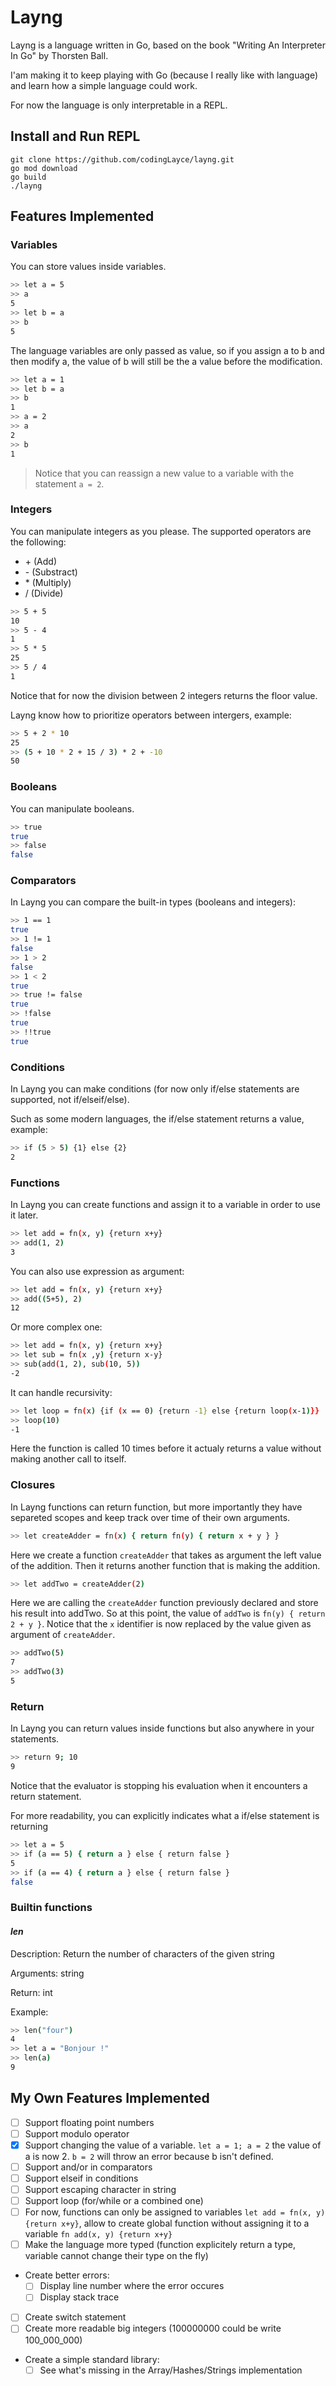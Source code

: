 # Layng

Layng is a language written in Go, based on the book "Writing An Interpreter In Go" by Thorsten Ball.

I'am making it to keep playing with Go (because I really like with language) and learn how a simple language could work.

For now the language is only interpretable in a REPL.

## Install and Run REPL
```
git clone https://github.com/codingLayce/layng.git
go mod download
go build
./layng
```

## Features Implemented

### Variables
You can store values inside variables.
```bash
>> let a = 5
>> a
5
>> let b = a
>> b
5
```
The language variables are only passed as value, so if you assign a to b and then modify a, the value of b will still be the a value before the modification.
```bash
>> let a = 1
>> let b = a
>> b
1
>> a = 2
>> a
2
>> b
1
```
> Notice that you can reassign a new value to a variable with the statement `a = 2`.


### Integers
You can manipulate integers as you please. The supported operators are the following:
- \+ (Add)
- \- (Substract)
- \* (Multiply)
- / (Divide)

```bash
>> 5 + 5
10
>> 5 - 4
1
>> 5 * 5
25
>> 5 / 4
1
```
Notice that for now the division between 2 integers returns the floor value.

Layng know how to prioritize operators between intergers, example:
```bash
>> 5 + 2 * 10
25
>> (5 + 10 * 2 + 15 / 3) * 2 + -10
50
```

### Booleans
You can manipulate booleans.

```bash
>> true
true
>> false
false
```

### Comparators
In Layng you can compare the built-in types (booleans and integers):

```bash
>> 1 == 1
true
>> 1 != 1
false
>> 1 > 2
false
>> 1 < 2
true
>> true != false
true
>> !false
true
>> !!true
true
```

### Conditions
In Layng you can make conditions (for now only if/else statements are supported, not if/elseif/else).

Such as some modern languages, the if/else statement returns a value, example:
```bash
>> if (5 > 5) {1} else {2}
2
```

### Functions
In Layng you can create functions and assign it to a variable in order to use it later.
```bash
>> let add = fn(x, y) {return x+y}
>> add(1, 2)
3
```

You can also use expression as argument:
```bash
>> let add = fn(x, y) {return x+y}
>> add((5+5), 2)
12
```

Or more complex one:
```bash
>> let add = fn(x, y) {return x+y}
>> let sub = fn(x ,y) {return x-y}
>> sub(add(1, 2), sub(10, 5))
-2
```

It can handle recursivity:
```bash
>> let loop = fn(x) {if (x == 0) {return -1} else {return loop(x-1)}}
>> loop(10)
-1
```
Here the function is called 10 times before it actualy returns a value without making another call to itself.

### Closures
In Layng functions can return function, but more importantly they have separeted scopes and keep track over time of their own arguments.
```bash
>> let createAdder = fn(x) { return fn(y) { return x + y } }
```
Here we create a function `createAdder` that takes as argument the left value of the addition. Then it returns another function that is making the addition.

```bash
>> let addTwo = createAdder(2)
```
Here we are calling the `createAdder` function previously declared and store his result into addTwo. So at this point, the value of `addTwo` is `fn(y) { return 2 + y }`. Notice that the `x` identifier is now replaced by the value given as argument of `createAdder`.

```bash
>> addTwo(5)
7
>> addTwo(3)
5
```

### Return
In Layng you can return values inside functions but also anywhere in your statements.
```bash
>> return 9; 10
9
```
Notice that the evaluator is stopping his evaluation when it encounters a return statement.

For more readability, you can explicitly indicates what a if/else statement is returning
```bash
>> let a = 5
>> if (a == 5) { return a } else { return false }
5
>> if (a == 4) { return a } else { return false }
false
```

### Builtin functions
#### _len_
Description: Return the number of characters of the given string

Arguments: string

Return: int

Example: 
```bash
>> len("four")
4
>> let a = "Bonjour !"
>> len(a)
9
```

## My Own Features Implemented
- [ ] Support floating point numbers
- [ ] Support modulo operator
- [x] Support changing the value of a variable. `let a = 1; a = 2` the value of a is now 2. `b = 2` will throw an error because b isn't defined.
- [ ] Support and/or in comparators
- [ ] Support elseif in conditions
- [ ] Support escaping character in string
- [ ] Support loop (for/while or a combined one)
- [ ] For now, functions can only be assigned to variables `let add = fn(x, y) {return x+y}`, allow to create global function without assigning it to a variable `fn add(x, y) {return x+y}`
- [ ] Make the language more typed (function explicitely return a type, variable cannot change their type on the fly)
- Create better errors:
    - [ ] Display line number where the error occures
    - [ ] Display stack trace
- [ ] Create switch statement
- [ ] Create more readable big integers (100000000 could be write 100_000_000)
- Create a simple standard library:
    - [ ] See what's missing in the Array/Hashes/Strings implementation